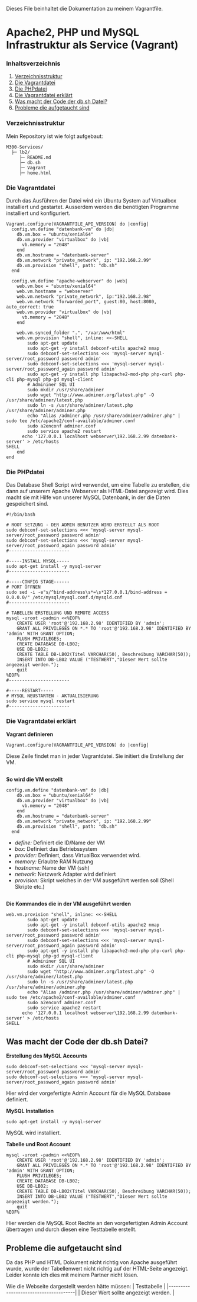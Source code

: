 Dieses File beinhaltet die Dokumentation zu meinem Vagrantfile.

# Apache2, PHP und MySQL Infrastruktur als Service (Vagrant)

### Inhaltsverzeichnis
1. [Verzeichnisstruktur](#Verzeichnisstruktur)
2. [Die Vagrantdatei](#Die-Vagrantdatei)
3. [Die PHPdatei](#Die-PHPdatei)
4. [Die Vagrantdatei erklärt](#Die-Vagrantdatei-erklärt)
5. [Was macht der Code der db.sh Datei?](#Was-macht-der-Code-der-db.sh-Datei?)
6. [Probleme die aufgetaucht sind](##Probleme-die-aufetaucht-sind)

### Verzeichnisstruktur
Mein Repository ist wie folgt aufgebaut:
```
M300-Services/
  ├─ lb2/
     ├─ README.md
     ├─ db.sh
     ├─ Vagrant
     ├─ home.html
```

### Die Vagrantdatei
Durch das Ausführen der Datei wird ein Ubuntu System auf Virtualbox installiert und gestartet. Ausserdem werden die benötigten Programme installiert und konfiguriert.
```
Vagrant.configure(VAGRANTFILE_API_VERSION) do |config|
  config.vm.define "datenbank-vm" do |db|
    db.vm.box = "ubuntu/xenial64"
	db.vm.provider "virtualbox" do |vb|
	  vb.memory = "2048"  
	end
    db.vm.hostname = "datenbank-server"
    db.vm.network "private_network", ip: "192.168.2.99"
  	db.vm.provision "shell", path: "db.sh"
  end

  config.vm.define "apache-webserver" do |web|
    web.vm.box = "ubuntu/xenial64"
    web.vm.hostname = "webserver"
    web.vm.network "private_network", ip:"192.168.2.98" 
	web.vm.network "forwarded_port", guest:80, host:8080, auto_correct: true
	web.vm.provider "virtualbox" do |vb|
	  vb.memory = "2048"  
	end     

  	web.vm.synced_folder ".", "/var/www/html"  
	web.vm.provision "shell", inline: <<-SHELL
		sudo apt-get update
		sudo apt-get -y install debconf-utils apache2 nmap
		sudo debconf-set-selections <<< 'mysql-server mysql-server/root_password password admin'
		sudo debconf-set-selections <<< 'mysql-server mysql-server/root_password_again password admin'
		sudo apt-get -y install php libapache2-mod-php php-curl php-cli php-mysql php-gd mysql-client  
		# Admininer SQL UI 
		sudo mkdir /usr/share/adminer
		sudo wget "http://www.adminer.org/latest.php" -O /usr/share/adminer/latest.php
		sudo ln -s /usr/share/adminer/latest.php /usr/share/adminer/adminer.php
		echo "Alias /adminer.php /usr/share/adminer/adminer.php" | sudo tee /etc/apache2/conf-available/adminer.conf
		sudo a2enconf adminer.conf 
		sudo service apache2 restart 
	  echo '127.0.0.1 localhost webserver\192.168.2.99 datenbank-server' > /etc/hosts
SHELL
	end  
end
```
### Die PHPdatei
Das Database Shell Script wird verwendet, um eine Tabelle zu erstellen, die dann auf unserem Apache Webserver als HTML-Datei angezeigt wird. Dies macht sie mit Hilfe von unserer MySQL Datenbank, in der die Daten gespeichert sind.

```
#!/bin/bash

# ROOT SETZUNG - DER ADMIN BENUTZER WIRD ERSTELLT ALS ROOT
sudo debconf-set-selections <<< 'mysql-server mysql-server/root_password password admin'
sudo debconf-set-selections <<< 'mysql-server mysql-server/root_password_again password admin'
#-----------------------

#-----INSTALL MYSQL-----
sudo apt-get install -y mysql-server
#-----------------------

#-----CONFIG STAGE------
# PORT ÖFFNEN
sudo sed -i -e"s/^bind-address\s*=\s*127.0.0.1/bind-address = 0.0.0.0/" /etc/mysql/mysql.conf.d/mysqld.cnf
#-----------------------

# TABELLEN ERSTELLUNG UND REMOTE ACCESS
mysql -uroot -padmin <<%EOF%
	CREATE USER 'root'@'192.168.2.98' IDENTIFIED BY 'admin';
	GRANT ALL PRIVILEGES ON *.* TO 'root'@'192.168.2.98' IDENTIFIED BY 'admin' WITH GRANT OPTION;
	FLUSH PRIVILEGES;
	CREATE DATABASE DB-LB02;
	USE DB-LB02;
	CREATE TABLE DB-LB02(Titel VARCHAR(50), Beschreibung VARCHAR(50));
	INSERT INTO DB-LB02 VALUE ("TESTWERT","Dieser Wert sollte angezeigt werden.");
	quit
%EOF%
#-----------------------

#-----RESTART-----
# MYSQL NEUSTARTEN - AKTUALISIERUNG
sudo service mysql restart
#-----------------------
```

### Die Vagrantdatei erklärt
**Vagrant definieren**
```
Vagrant.configure(VAGRANTFILE_API_VERSION) do |config|
```
Diese Zeile findet man in jeder Vagrantdatei. Sie initiert die Erstellung der VM.
##
**So wird die VM erstellt**
```
config.vm.define "datenbank-vm" do |db|
    db.vm.box = "ubuntu/xenial64"
	db.vm.provider "virtualbox" do |vb|
	  vb.memory = "2048"  
	end
    db.vm.hostname = "datenbank-server"
    db.vm.network "private_network", ip: "192.168.2.99"
  	db.vm.provision "shell", path: "db.sh"
  end
```
- *define:* Definiert die ID/Name der VM
- *box:* Definiert das Betriebssystem
- *provider:* Definiert, dass VirtualBox verwendet wird.
- *memory:* Erlaubte RAM Nutzung
- *hostname:* Name der VM (ssh)
- *network:* Netzwerk Adapter wird definiert
- *provision:* Skript welches in der VM ausgeführt werden soll (Shell Skripte etc.)
##
**Die Kommandos die in der VM ausgeführt werden**
```
web.vm.provision "shell", inline: <<-SHELL
		sudo apt-get update
		sudo apt-get -y install debconf-utils apache2 nmap
		sudo debconf-set-selections <<< 'mysql-server mysql-server/root_password password admin'
		sudo debconf-set-selections <<< 'mysql-server mysql-server/root_password_again password admin'
		sudo apt-get -y install php libapache2-mod-php php-curl php-cli php-mysql php-gd mysql-client  
		# Admininer SQL UI 
		sudo mkdir /usr/share/adminer
		sudo wget "http://www.adminer.org/latest.php" -O /usr/share/adminer/latest.php
		sudo ln -s /usr/share/adminer/latest.php /usr/share/adminer/adminer.php
		echo "Alias /adminer.php /usr/share/adminer/adminer.php" | sudo tee /etc/apache2/conf-available/adminer.conf
		sudo a2enconf adminer.conf 
		sudo service apache2 restart 
	  echo '127.0.0.1 localhost webserver\192.168.2.99 datenbank-server' > /etc/hosts
SHELL
```
## Was macht der Code der db.sh Datei?
**Erstellung des MySQL Accounts**
```
sudo debconf-set-selections <<< 'mysql-server mysql-server/root_password password admin'
sudo debconf-set-selections <<< 'mysql-server mysql-server/root_password_again password admin'
```
Hier wird der vorgefertigte Admin Account für die MySQL Database definiert.

**MySQL Installation**
```
sudo apt-get install -y mysql-server
```
MySQL wird installiert.

**Tabelle und Root Account**
```
mysql -uroot -padmin <<%EOF%
	CREATE USER 'root'@'192.168.2.98' IDENTIFIED BY 'admin';
	GRANT ALL PRIVILEGES ON *.* TO 'root'@'192.168.2.98' IDENTIFIED BY 'admin' WITH GRANT OPTION;
	FLUSH PRIVILEGES;
	CREATE DATABASE DB-LB02;
	USE DB-LB02;
	CREATE TABLE DB-LB02(Titel VARCHAR(50), Beschreibung VARCHAR(50));
	INSERT INTO DB-LB02 VALUE ("TESTWERT","Dieser Wert sollte angezeigt werden.");
	quit
%EOF%
```
Hier werden die MySQL Root Rechte an den vorgefertigten Admin Account übertragen und durch diesen eine Testtabelle erstellt.

## Probleme die aufgetaucht sind
Da das PHP und HTML Dokument nicht richtig von Apache ausgeführt wurde, wurde der Tabellenwert nicht richtig auf der HTML-Seite angezeigt. Leider konnte ich dies mit meinem Partner nicht lösen.

Wie die Webseite dargestellt werden hätte müssen:
|             Testtabelle              |
|--------------------------------------|
| Dieser Wert sollte angezeigt werden. |
